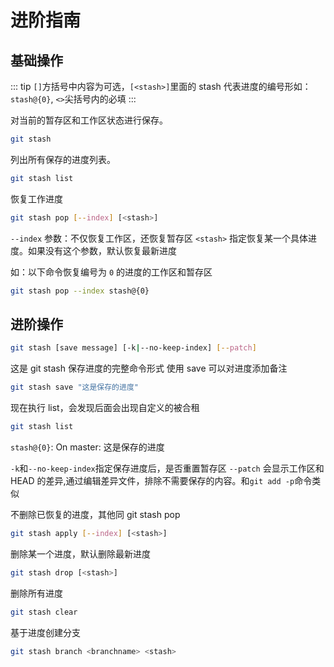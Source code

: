 # 进阶指南

## 基础操作

::: tip
`[]`方括号中内容为可选，`[<stash>]`里面的 stash 代表进度的编号形如：`stash@{0}`, `<>`尖括号内的必填
:::

对当前的暂存区和工作区状态进行保存。

```Bash
git stash
```

列出所有保存的进度列表。

```Bash
git stash list
```

恢复工作进度

```Bash
git stash pop [--index] [<stash>]
```

`--index` 参数：不仅恢复工作区，还恢复暂存区
`<stash>` 指定恢复某一个具体进度。如果没有这个参数，默认恢复最新进度

如：以下命令恢复编号为 `0` 的进度的工作区和暂存区

```Bash
git stash pop --index stash@{0}
```

## 进阶操作

```Bash
git stash [save message] [-k|--no-keep-index] [--patch]
```

这是 git stash 保存进度的完整命令形式
使用 save 可以对进度添加备注

```Bash
git stash save "这是保存的进度"
```

现在执行 list，会发现后面会出现自定义的被合租

```Bash
git stash list
```

`stash@{0}`: On master: 这是保存的进度

`-k`和`--no-keep-index`指定保存进度后，是否重置暂存区
`--patch` 会显示工作区和 HEAD 的差异,通过编辑差异文件，排除不需要保存的内容。和`git add -p`命令类似

不删除已恢复的进度，其他同 git stash pop

```Bash
git stash apply [--index] [<stash>]
```

删除某一个进度，默认删除最新进度

```Bash
git stash drop [<stash>]
```

删除所有进度

```Bash
git stash clear
```

基于进度创建分支

```Bash
git stash branch <branchname> <stash>
```
